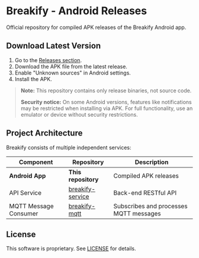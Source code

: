 # Breakify - Android Releases

Official repository for compiled APK releases of the Breakify Android app.

## Download Latest Version
1. Go to the [Releases section](https://github.com/Estimp/breakify-android-releases/releases).
2. Download the APK file from the latest release.
3. Enable "Unknown sources" in Android settings.
4. Install the APK.

> **Note:** This repository contains only release binaries, not source code.
>
> **Security notice:** On some Android versions, features like notifications may be restricted when installing via APK. For full functionality, use an emulator or device without security restrictions.

## Project Architecture
Breakify consists of multiple independent services:

| Component       | Repository                          | Description                  |
|-----------------|-------------------------------------|------------------------------|
| **Android App** | **This repository**                 | Compiled APK releases        |
| API Service     | [breakify-service](https://github.com/Estimp/breakify-service) | Back-end RESTful API             |
| MQTT Message Consumer | [breakify-mqtt](https://github.com/Estimp/breakify-mqtt) | Subscribes and processes MQTT messages |

## License
This software is proprietary. See [LICENSE](./LICENSE.md) for details.
